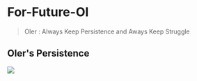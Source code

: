 # For-Future-OI
> OIer : Always Keep Persistence and Aways Keep Struggle
## OIer's Persistence
![](https://i.loli.net/2018/10/26/5bd32d17a163e.png)
